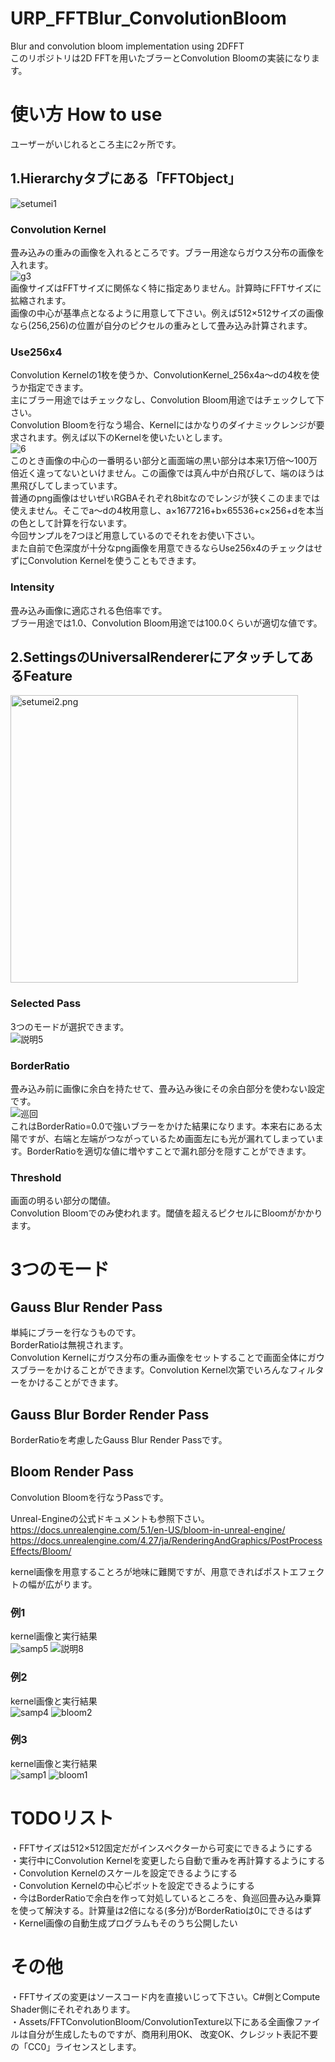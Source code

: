 # URP_FFTBlur_ConvolutionBloom 
 Blur and convolution bloom implementation using 2DFFT  
 このリポジトリは2D FFTを用いたブラーとConvolution Bloomの実装になります。  
 
# 使い方 How to use 
 ユーザーがいじれるところ主に2ヶ所です。  
## 1.Hierarchyタブにある「FFTObject」  
 ![setumei1](https://user-images.githubusercontent.com/44022497/230786923-027d994a-c45b-46ad-95b3-54b60a882aff.png)  
 
### Convolution Kernel  
 畳み込みの重みの画像を入れるところです。ブラー用途ならガウス分布の画像を入れます。  
![g3](https://user-images.githubusercontent.com/44022497/230787380-14885ebc-4339-478b-a582-e7889fdde548.png)  
 画像サイズはFFTサイズに関係なく特に指定ありません。計算時にFFTサイズに拡縮されます。  
 画像の中心が基準点となるように用意して下さい。例えば512×512サイズの画像なら(256,256)の位置が自分のピクセルの重みとして畳み込み計算されます。  

### Use256x4  
 Convolution Kernelの1枚を使うか、ConvolutionKernel_256x4a～dの4枚を使うか指定できます。  
 主にブラー用途ではチェックなし、Convolution Bloom用途ではチェックして下さい。  
 Convolution Bloomを行なう場合、Kernelにはかなりのダイナミックレンジが要求されます。例えば以下のKernelを使いたいとします。  
![6](https://user-images.githubusercontent.com/44022497/230788304-93bda2eb-9d58-468b-95dc-9a593b132c5b.jpg)  
 このとき画像の中心の一番明るい部分と画面端の黒い部分は本来1万倍～100万倍近く違ってないといけません。この画像では真ん中が白飛びして、端のほうは黒飛びしてしまっています。  
 普通のpng画像はせいぜいRGBAそれぞれ8bitなのでレンジが狭くこのままでは使えません。そこでa～dの4枚用意し、a×1677216+b×65536+c×256+dを本当の色として計算を行ないます。  
 今回サンプルを7つほど用意しているのでそれをお使い下さい。  
 また自前で色深度が十分なpng画像を用意できるならUse256x4のチェックはせずにConvolution Kernelを使うこともできます。  

### Intensity
 畳み込み画像に適応される色倍率です。  
 ブラー用途では1.0、Convolution Bloom用途では100.0くらいが適切な値です。  

## 2.SettingsのUniversalRendererにアタッチしてあるFeature  
 <img width="460" alt="setumei2.png" src="https://user-images.githubusercontent.com/44022497/230786919-4ac6aabd-bdba-4df5-b4fc-e948c3e7cf42.png">
 
### Selected Pass
 3つのモードが選択できます。  
 ![説明5](https://user-images.githubusercontent.com/44022497/230788533-2077b6c8-b43e-4657-a750-9b1c9c36fb64.png)  
 
### BorderRatio
 畳み込み前に画像に余白を持たせて、畳み込み後にその余白部分を使わない設定です。  
 ![巡回](https://user-images.githubusercontent.com/44022497/230788606-912f025e-3f8f-42e9-87f8-37d066d5f3da.jpg)  
 これはBorderRatio=0.0で強いブラーをかけた結果になります。本来右にある太陽ですが、右端と左端がつながっているため画面左にも光が漏れてしまっています。BorderRatioを適切な値に増やすことで漏れ部分を隠すことができます。  

### Threshold
 画面の明るい部分の閾値。  
 Convolution Bloomでのみ使われます。閾値を超えるピクセルにBloomがかかります。  
 
# 3つのモード

## Gauss Blur Render Pass
 単純にブラーを行なうものです。  
 BorderRatioは無視されます。  
 Convolution Kernelにガウス分布の重み画像をセットすることで画面全体にガウスブラーをかけることができます。Convolution Kernel次第でいろんなフィルターをかけることができます。  
 
## Gauss Blur Border Render Pass 
 BorderRatioを考慮したGauss Blur Render Passです。

## Bloom Render Pass
 Convolution Bloomを行なうPassです。  
  
 Unreal-Engineの公式ドキュメントも参照下さい。  
 https://docs.unrealengine.com/5.1/en-US/bloom-in-unreal-engine/  
 https://docs.unrealengine.com/4.27/ja/RenderingAndGraphics/PostProcessEffects/Bloom/  
  
 kernel画像を用意することろが地味に難関ですが、用意できればポストエフェクトの幅が広がります。  
### 例1
 kernel画像と実行結果  
 ![samp5](https://user-images.githubusercontent.com/44022497/230789193-7af7a9c7-92d6-4818-95e0-084f4b6114ee.jpg)
 ![説明8](https://user-images.githubusercontent.com/44022497/230789234-a674cb95-186d-40c6-91ed-b258e7a1c950.gif)  
### 例2 
 kernel画像と実行結果  
 ![samp4](https://user-images.githubusercontent.com/44022497/230789262-ab2d983c-e36c-4115-8b72-362ab7f4928d.jpg)
 ![bloom2](https://user-images.githubusercontent.com/44022497/230789269-b856ad1b-a8bd-4fdc-a105-85b0f3ef065b.jpg)  
### 例3 
 kernel画像と実行結果  
 ![samp1](https://user-images.githubusercontent.com/44022497/230789287-1ceba284-a26a-4083-8145-b2ad88a24465.jpg)
 ![bloom1](https://user-images.githubusercontent.com/44022497/230789289-8824235d-6fde-449a-b016-23ee3781892a.jpg)  
 
# TODOリスト
・FFTサイズは512×512固定だがインスペクターから可変にできるようにする  
・実行中にConvolution Kernelを変更したら自動で重みを再計算するようにする  
・Convolution Kernelのスケールを設定できるようにする  
・Convolution Kernelの中心ピボットを設定できるようにする  
・今はBorderRatioで余白を作って対処しているところを、負巡回畳み込み乗算を使って解決する。計算量は2倍になる(多分)がBorderRatioは0にできるはず  
・Kernel画像の自動生成プログラムもそのうち公開したい  

# その他
・FFTサイズの変更はソースコード内を直接いじって下さい。C#側とCompute Shader側にそれぞれあります。  
・Assets/FFTConvolutionBloom/ConvolutionTexture以下にある全画像ファイルは自分が生成したものですが、商用利用OK、 改変OK、クレジット表記不要の「CC0」ライセンスとします。  


